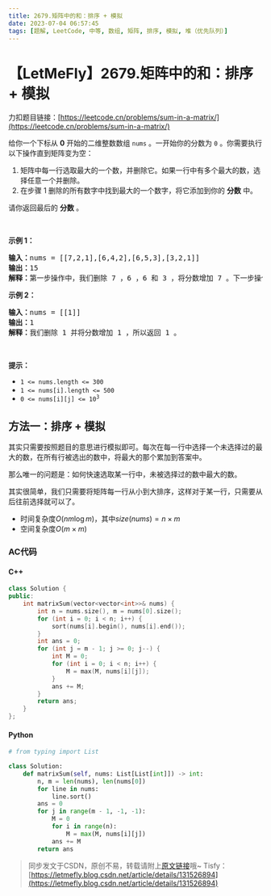 ```yaml
---
title: 2679.矩阵中的和：排序 + 模拟
date: 2023-07-04 06:57:45
tags: [题解, LeetCode, 中等, 数组, 矩阵, 排序, 模拟, 堆（优先队列）]
---
```


# 【LetMeFly】2679.矩阵中的和：排序 + 模拟

力扣题目链接：[https://leetcode.cn/problems/sum-in-a-matrix/](https://leetcode.cn/problems/sum-in-a-matrix/)

<p>给你一个下标从 <strong>0</strong>&nbsp;开始的二维整数数组&nbsp;<code>nums</code>&nbsp;。一开始你的分数为&nbsp;<code>0</code>&nbsp;。你需要执行以下操作直到矩阵变为空：</p>

<ol>
	<li>矩阵中每一行选取最大的一个数，并删除它。如果一行中有多个最大的数，选择任意一个并删除。</li>
	<li>在步骤 1 删除的所有数字中找到最大的一个数字，将它添加到你的 <strong>分数</strong>&nbsp;中。</li>
</ol>

<p>请你返回最后的 <strong>分数</strong>&nbsp;。</p>

<p>&nbsp;</p>

<p><strong>示例 1：</strong></p>

<pre>
<b>输入：</b>nums = [[7,2,1],[6,4,2],[6,5,3],[3,2,1]]
<b>输出：</b>15
<b>解释：</b>第一步操作中，我们删除 7 ，6 ，6 和 3 ，将分数增加 7 。下一步操作中，删除 2 ，4 ，5 和 2 ，将分数增加 5 。最后删除 1 ，2 ，3 和 1 ，将分数增加 3 。所以总得分为 7 + 5 + 3 = 15 。
</pre>

<p><strong>示例 2：</strong></p>

<pre>
<b>输入：</b>nums = [[1]]
<b>输出：</b>1
<b>解释：</b>我们删除 1 并将分数增加 1 ，所以返回 1 。</pre>

<p>&nbsp;</p>

<p><strong>提示：</strong></p>

<ul>
	<li><code>1 &lt;= nums.length &lt;= 300</code></li>
	<li><code>1 &lt;= nums[i].length &lt;= 500</code></li>
	<li><code>0 &lt;= nums[i][j] &lt;= 10<sup>3</sup></code></li>
</ul>


    
## 方法一：排序 + 模拟

其实只需要按照题目的意思进行模拟即可。每次在每一行中选择一个未选择过的最大的数，在所有行被选出的数中，将最大的那个累加到答案中。

那么唯一的问题是：如何快速选取某一行中，未被选择过的数中最大的数。

其实很简单，我们只需要将矩阵每一行从小到大排序，这样对于某一行，只需要从后往前选择就可以了。

+ 时间复杂度$O(nm\log m)$，其中$size(nums) = n\times m$
+ 空间复杂度$O(m\times m)$

### AC代码

#### C++

```cpp
class Solution {
public:
    int matrixSum(vector<vector<int>>& nums) {
        int n = nums.size(), m = nums[0].size();
        for (int i = 0; i < n; i++) {
            sort(nums[i].begin(), nums[i].end());
        }
        int ans = 0;
        for (int j = m - 1; j >= 0; j--) {
            int M = 0;
            for (int i = 0; i < n; i++) {
                M = max(M, nums[i][j]);
            }
            ans += M;
        }
        return ans;
    }
};
```

#### Python

```python
# from typing import List

class Solution:
    def matrixSum(self, nums: List[List[int]]) -> int:
        n, m = len(nums), len(nums[0])
        for line in nums:
            line.sort()
        ans = 0
        for j in range(m - 1, -1, -1):
            M = 0
            for i in range(n):
                M = max(M, nums[i][j])
            ans += M
        return ans
```

> 同步发文于CSDN，原创不易，转载请附上[原文链接](https://blog.letmefly.xyz/2023/07/04/LeetCode%202679.%E7%9F%A9%E9%98%B5%E4%B8%AD%E7%9A%84%E5%92%8C/)哦~
> Tisfy：[https://letmefly.blog.csdn.net/article/details/131526894](https://letmefly.blog.csdn.net/article/details/131526894)
